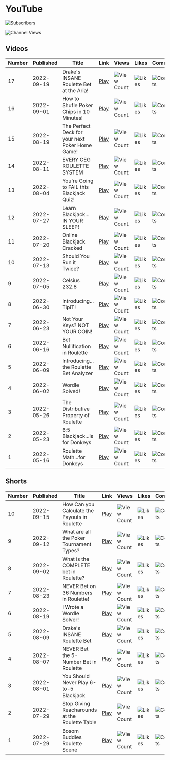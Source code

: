 # YouTube

![Subscribers](https://img.shields.io/youtube/channel/subscribers/UCINg22R9y7_qrYXH1zWwIVQ?style=social "Subscribers")

![Channel Views](https://img.shields.io/youtube/channel/views/UCINg22R9y7_qrYXH1zWwIVQ?style=social "Channel Views")

## Videos

| Number | Published | Title | Link | Views | Likes | Comments |
| --- | --- | --- | --- | --- | --- | --- |
| 17 | 2022-09-19 | Drake's INSANE Roulette Bet at the Aria! | [Play](https://www.youtube.com/watch?v=k6L4Gk-KdFg) | ![View Count](https://img.shields.io/youtube/views/k6L4Gk-KdFg?style=social "View Count") | ![Likes](https://img.shields.io/youtube/likes/k6L4Gk-KdFg?style=social "Likes") | ![Comments](https://img.shields.io/youtube/comments/k6L4Gk-KdFg?style=social "Comments") |
| 16 | 2022-09-01 | How to Shufle Poker Chips in 10 Minutes! | [Play](https://www.youtube.com/watch?v=PysLEMGBe3E) | ![View Count](https://img.shields.io/youtube/views/PysLEMGBe3E?style=social "View Count") | ![Likes](https://img.shields.io/youtube/likes/PysLEMGBe3E?style=social "Likes") | ![Comments](https://img.shields.io/youtube/comments/PysLEMGBe3E?style=social "Comments") |
| 15 | 2022-08-19 | The Perfect Deck for your next Poker Home Game! | [Play](https://www.youtube.com/watch?v=VbmecWh_Bpk) | ![View Count](https://img.shields.io/youtube/views/VbmecWh_Bpk?style=social "View Count") | ![Likes](https://img.shields.io/youtube/likes/VbmecWh_Bpk?style=social "Likes") | ![Comments](https://img.shields.io/youtube/comments/VbmecWh_Bpk?style=social "Comments") |
| 14 | 2022-08-11 | EVERY CEG ROULETTE SYSTEM | [Play](https://www.youtube.com/watch?v=3bbK0pxWaeU) | ![View Count](https://img.shields.io/youtube/views/3bbK0pxWaeU?style=social "View Count") | ![Likes](https://img.shields.io/youtube/likes/3bbK0pxWaeU?style=social "Likes") | ![Comments](https://img.shields.io/youtube/comments/3bbK0pxWaeU?style=social "Comments") |
| 13 | 2022-08-04 | You're Going to FAIL this Blackjack Quiz! | [Play](https://www.youtube.com/watch?v=ZeyssZ0PyF8) | ![View Count](https://img.shields.io/youtube/views/ZeyssZ0PyF8?style=social "View Count") | ![Likes](https://img.shields.io/youtube/likes/ZeyssZ0PyF8?style=social "Likes") | ![Comments](https://img.shields.io/youtube/comments/ZeyssZ0PyF8?style=social "Comments") |
| 12 | 2022-07-27 | Learn Blackjack... IN YOUR SLEEP! | [Play](https://www.youtube.com/watch?v=a_T5-hyNmuA) | ![View Count](https://img.shields.io/youtube/views/a_T5-hyNmuA?style=social "View Count") | ![Likes](https://img.shields.io/youtube/likes/a_T5-hyNmuA?style=social "Likes") | ![Comments](https://img.shields.io/youtube/comments/a_T5-hyNmuA?style=social "Comments") |
| 11 | 2022-07-20 | Online Blackjack Cracked | [Play](https://www.youtube.com/watch?v=wrzTpW5jyZA) | ![View Count](https://img.shields.io/youtube/views/wrzTpW5jyZA?style=social "View Count") | ![Likes](https://img.shields.io/youtube/likes/wrzTpW5jyZA?style=social "Likes") | ![Comments](https://img.shields.io/youtube/comments/wrzTpW5jyZA?style=social "Comments") |
| 10 | 2022-07-13 | Should You Run it Twice? | [Play](https://www.youtube.com/watch?v=rZxnjtkFiIA) | ![View Count](https://img.shields.io/youtube/views/rZxnjtkFiIA?style=social "View Count") | ![Likes](https://img.shields.io/youtube/likes/rZxnjtkFiIA?style=social "Likes") | ![Comments](https://img.shields.io/youtube/comments/rZxnjtkFiIA?style=social "Comments") |
| 9 | 2022-07-05 | Celsius 232.8 | [Play](https://www.youtube.com/watch?v=6tc_E3BdgEo) | ![View Count](https://img.shields.io/youtube/views/6tc_E3BdgEo?style=social "View Count") | ![Likes](https://img.shields.io/youtube/likes/6tc_E3BdgEo?style=social "Likes") | ![Comments](https://img.shields.io/youtube/comments/6tc_E3BdgEo?style=social "Comments") |
| 8 | 2022-06-30 | Introducing... TipiT! | [Play](https://www.youtube.com/watch?v=LERxrf2XdCs) | ![View Count](https://img.shields.io/youtube/views/LERxrf2XdCs?style=social "View Count") | ![Likes](https://img.shields.io/youtube/likes/LERxrf2XdCs?style=social "Likes") | ![Comments](https://img.shields.io/youtube/comments/LERxrf2XdCs?style=social "Comments") |
| 7 | 2022-06-23 | Not Your Keys? NOT YOUR COIN! | [Play](https://www.youtube.com/watch?v=vFxTh0ieCgg) | ![View Count](https://img.shields.io/youtube/views/vFxTh0ieCgg?style=social "View Count") | ![Likes](https://img.shields.io/youtube/likes/vFxTh0ieCgg?style=social "Likes") | ![Comments](https://img.shields.io/youtube/comments/vFxTh0ieCgg?style=social "Comments") |
| 6 | 2022-06-16 | Bet Nullification in Roulette | [Play](https://www.youtube.com/watch?v=q6QurhEumCY) | ![View Count](https://img.shields.io/youtube/views/q6QurhEumCY?style=social "View Count") | ![Likes](https://img.shields.io/youtube/likes/q6QurhEumCY?style=social "Likes") | ![Comments](https://img.shields.io/youtube/comments/q6QurhEumCY?style=social "Comments") |
| 5 | 2022-06-09 | Introducing... the Roulette Bet Analyzer | [Play](https://www.youtube.com/watch?v=OI3F0JfM_To) | ![View Count](https://img.shields.io/youtube/views/OI3F0JfM_To?style=social "View Count") | ![Likes](https://img.shields.io/youtube/likes/OI3F0JfM_To?style=social "Likes") | ![Comments](https://img.shields.io/youtube/comments/OI3F0JfM_To?style=social "Comments") |
| 4 | 2022-06-02 | Wordle Solved! | [Play](https://www.youtube.com/watch?v=q2ekQ8GHZqE) | ![View Count](https://img.shields.io/youtube/views/q2ekQ8GHZqE?style=social "View Count") | ![Likes](https://img.shields.io/youtube/likes/q2ekQ8GHZqE?style=social "Likes") | ![Comments](https://img.shields.io/youtube/comments/q2ekQ8GHZqE?style=social "Comments") |
| 3 | 2022-05-26 | The Distributive Property of Roulette | [Play](https://www.youtube.com/watch?v=2hw5E7dHZPA) | ![View Count](https://img.shields.io/youtube/views/2hw5E7dHZPA?style=social "View Count") | ![Likes](https://img.shields.io/youtube/likes/2hw5E7dHZPA?style=social "Likes") | ![Comments](https://img.shields.io/youtube/comments/2hw5E7dHZPA?style=social "Comments") |
| 2 | 2022-05-23 | 6:5 Blackjack...is for Donkeys | [Play](https://www.youtube.com/watch?v=bnb9gMFc5wM) | ![View Count](https://img.shields.io/youtube/views/bnb9gMFc5wM?style=social "View Count") | ![Likes](https://img.shields.io/youtube/likes/bnb9gMFc5wM?style=social "Likes") | ![Comments](https://img.shields.io/youtube/comments/bnb9gMFc5wM?style=social "Comments") |
| 1 | 2022-05-16 | Roulette Math...for Donkeys | [Play](https://www.youtube.com/watch?v=18yZ7AENF80) | ![View Count](https://img.shields.io/youtube/views/18yZ7AENF80?style=social "View Count") | ![Likes](https://img.shields.io/youtube/likes/18yZ7AENF80?style=social "Likes") | ![Comments](https://img.shields.io/youtube/comments/18yZ7AENF80?style=social "Comments") |

## Shorts

| Number | Published | Title | Link | Views | Likes | Comments |
| --- | --- | --- | --- | --- | --- | --- |
| 10 | 2022-09-15 | How Can you Calculate the Payouts in Roulette | [Play](https://www.youtube.com/shorts/l0KnfNEKCzQ) | ![View Count](https://img.shields.io/youtube/views/l0KnfNEKCzQ?style=social "View Count") | ![Likes](https://img.shields.io/youtube/likes/l0KnfNEKCzQ?style=social "Likes") | ![Comments](https://img.shields.io/youtube/comments/l0KnfNEKCzQ?style=social "Comments") |
| 9 | 2022-09-12 | What are all the Poker Tournament Types? | [Play](https://www.youtube.com/shorts/CeVGABQSa3w) | ![View Count](https://img.shields.io/youtube/views/CeVGABQSa3w?style=social "View Count") | ![Likes](https://img.shields.io/youtube/likes/CeVGABQSa3w?style=social "Likes") | ![Comments](https://img.shields.io/youtube/comments/CeVGABQSa3w?style=social "Comments") |
| 8 | 2022-09-02 | What is the COMPLETE bet in Roulette? | [Play](https://www.youtube.com/shorts/IyNX3vfQCQg) | ![View Count](https://img.shields.io/youtube/views/IyNX3vfQCQg?style=social "View Count") | ![Likes](https://img.shields.io/youtube/likes/IyNX3vfQCQg?style=social "Likes") | ![Comments](https://img.shields.io/youtube/comments/IyNX3vfQCQg?style=social "Comments") |
| 7 | 2022-08-23 | NEVER Bet on 36 Numbers in Roulette! | [Play](https://www.youtube.com/shorts/Bd9GORR12wg) | ![View Count](https://img.shields.io/youtube/views/Bd9GORR12wg?style=social "View Count") | ![Likes](https://img.shields.io/youtube/likes/Bd9GORR12wg?style=social "Likes") | ![Comments](https://img.shields.io/youtube/comments/Bd9GORR12wg?style=social "Comments") |
| 6 | 2022-08-19 | I Wrote a Wordle Solver! | [Play](https://www.youtube.com/shorts/mSJFhXm-jtI) | ![View Count](https://img.shields.io/youtube/views/mSJFhXm-jtI?style=social "View Count") | ![Likes](https://img.shields.io/youtube/likes/mSJFhXm-jtI?style=social "Likes") | ![Comments](https://img.shields.io/youtube/comments/mSJFhXm-jtI?style=social "Comments") |
| 5 | 2022-08-09 | Drake's INSANE Roulette Bet | [Play](https://www.youtube.com/shorts/p2PwRrLv88s) | ![View Count](https://img.shields.io/youtube/views/p2PwRrLv88s?style=social "View Count") | ![Likes](https://img.shields.io/youtube/likes/p2PwRrLv88s?style=social "Likes") | ![Comments](https://img.shields.io/youtube/comments/p2PwRrLv88s?style=social "Comments") |
| 4 | 2022-08-07 | NEVER Bet the 5-Number Bet in Roulette | [Play](https://www.youtube.com/shorts/lymTElWu0MM) | ![View Count](https://img.shields.io/youtube/views/lymTElWu0MM?style=social "View Count") | ![Likes](https://img.shields.io/youtube/likes/lymTElWu0MM?style=social "Likes") | ![Comments](https://img.shields.io/youtube/comments/lymTElWu0MM?style=social "Comments") |
| 3 | 2022-08-01 | You Should Never Play 6-to-5 Blackjack | [Play](https://www.youtube.com/shorts/Ae3iZLNaxh4) | ![View Count](https://img.shields.io/youtube/views/Ae3iZLNaxh4?style=social "View Count") | ![Likes](https://img.shields.io/youtube/likes/Ae3iZLNaxh4?style=social "Likes") | ![Comments](https://img.shields.io/youtube/comments/Ae3iZLNaxh4?style=social "Comments") |
| 2 | 2022-07-29 | Stop Giving Reacharounds at the Roulette Table | [Play](https://www.youtube.com/shorts/wMECSFudqy8) | ![View Count](https://img.shields.io/youtube/views/wMECSFudqy8?style=social "View Count") | ![Likes](https://img.shields.io/youtube/likes/wMECSFudqy8?style=social "Likes") | ![Comments](https://img.shields.io/youtube/comments/wMECSFudqy8?style=social "Comments") |
| 1 | 2022-07-29 | Bosom Buddies Roulette Scene | [Play](https://www.youtube.com/shorts/pLTgzMjcgWY) | ![View Count](https://img.shields.io/youtube/views/pLTgzMjcgWY?style=social "View Count") | ![Likes](https://img.shields.io/youtube/likes/pLTgzMjcgWY?style=social "Likes") | ![Comments](https://img.shields.io/youtube/comments/pLTgzMjcgWY?style=social "Comments") |
